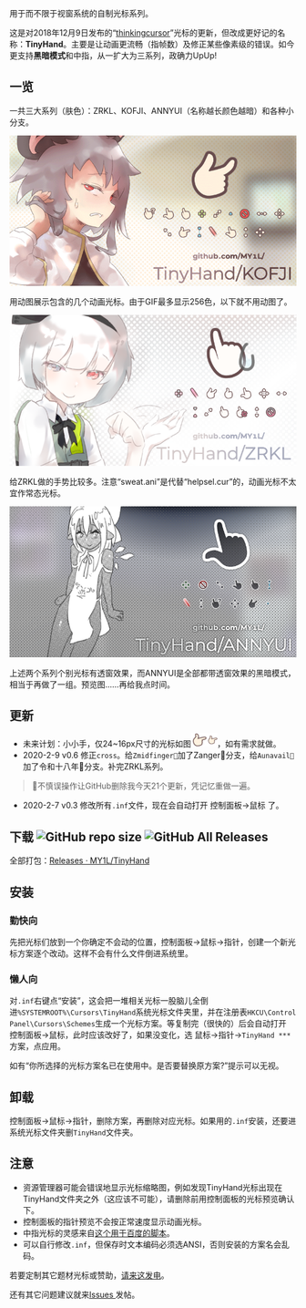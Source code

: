 用于而不限于视窗系统的自制光标系列。

这是对2018年12月9日发布的“[thinkingcursor](https://github.com/MY1L/thinkingcursor)”光标的更新，但改成更好记的名称：**TinyHand**。主要是让动画更流畅（指帧数）及修正某些像素级的错误。如今更支持**黑暗模式**和中指，从一扩大为三系列，政确力UpUp!

## 一览
一共三大系列（肤色）：ZRKL、KOFJI、ANNYUI（名称越长颜色越暗）和各种小分支。

![KOFJI](/_img/KOFJI.gif)

用动图展示包含的几个动画光标。由于GIF最多显示256色，以下就不用动图了。

![ZRKL](/_img/ZRKL.png)

给ZRKL做的手势比较多。注意“sweat.ani”是代替“helpsel.cur”的，动画光标不太宜作常态光标。

![ANNYUI](/_img/ANNYUI.png)

上述两个系列个别光标有透窗效果，而ANNYUI是全部都带透窗效果的黑暗模式，相当于再做了一组。预览图……再给我点时间。

## 更新
* 未来计划：小小手，仅24~16px尺寸的光标如图![TinyTiny](/_img/TinyTinyHand.png)，如有需求就做。
* 2020-2-9 v0.6 修正`cross`。给`Zmidfinger🖕`加了Zanger💢分支，给`Aunavail🚫`加了令和十八年🔞分支。补完ZRKL系列。
> 💢不慎误操作让GitHub删除我今天21个更新，凭记忆重做一遍。
* 2020-2-7 v0.3 修改所有`.inf`文件，现在会自动打开 控制面板→鼠标 了。

## 下载 ![GitHub repo size](https://img.shields.io/github/repo-size/MY1L/TinyHand) ![GitHub All Releases](https://img.shields.io/github/downloads/MY1L/TinyHand/total)
全部打包：[Releases · MY1L/TinyHand](https://github.com/MY1L/TinyHand/releases)

## 安装

### 勤快向
先把光标们放到一个你确定不会动的位置，控制面板→鼠标→指针，创建一个新光标方案逐个改动。这样不会有什么文件倒进系统里。
### 懒人向
对`.inf`右键点“安装”，这会把一堆相关光标一股脑儿全倒进`%SYSTEMROOT%\Cursors\TinyHand`系统光标文件夹里，并在注册表`HKCU\Control Panel\Cursors\Schemes`生成一个光标方案。等复制完（很快的）后会自动打开 控制面板→鼠标，此时应该改好了，如果没变化，选 鼠标→指针→`TinyHand ***`方案，点应用。

如有“你所选择的光标方案名已在使用中。是否要替换原方案?”提示可以无视。

## 卸载
控制面板→鼠标→指针，删除方案，再删除对应光标。如果用的`.inf`安装，还要进系统光标文件夹删`TinyHand`文件夹。

## 注意
* 资源管理器可能会错误地显示光标缩略图，例如发现TinyHand光标出现在TinyHand文件夹之外（这应该不可能），请删除前用控制面板的光标预览确认下。
* 控制面板的指针预览不会按正常速度显示动画光标。
* 中指光标的灵感来自[这个用于百度的脚本](https://greasyfork.org/zh-CN/scripts/28206-baidu-cursor)。
* 可以自行修改`.inf`，但保存时文本编码必须选ANSI，否则安装的方案名会乱码。

若要定制其它题材光标或赞助，[请来这发电](https://afdian.net/@FairyFloss)。

还有其它问题建议就来[Issues ](https://github.com/MY1L/TinyHand/issues)发帖。